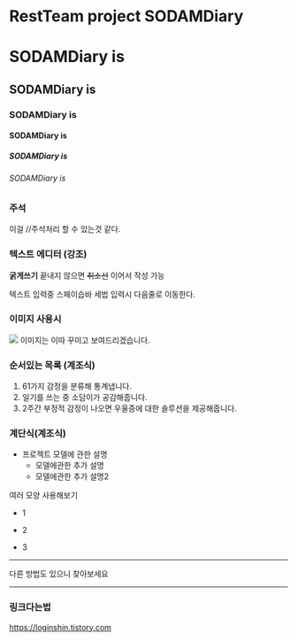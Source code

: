RestTeam project SODAMDiary
===========================


# SODAMDiary is
## SODAMDiary is
### SODAMDiary is
#### SODAMDiary is
##### SODAMDiary is
###### SODAMDiary is


### 주석
이걸 //주석처리 할 수 있는것 같다.

### 텍스트 에디터 (강조)
**굵게쓰기** 끝내지 않으면
~~취소선~~ 이어서 작성 가능

텍스트 입력중 스페이습바 세법 입력시 다음줄로   이동한다.


### 이미지 사용시
<img width="" height="" src="img path"></img>
이미지는 이따 꾸미고 보여드리겠습니다.



### 순서있는 목록 (계조식)

1. 61가지 감정을 분류해 통계냅니다.
2. 일기를 쓰는 중 소담이가 공감해줍니다.
3. 2주간 부정적 감정이 나오면 우울증에 대한 솔루션을 제공해줍니다.


### 계단식(계조식)
* 프로젝트 모델에 관한 설명
  * 모델에관한 추가 설명
  * 모델에관한 추가 설명2

여러 모양 사용해보기
* 1
+ 2
- 3

---------------------------------------
다른 방법도 있으니 찾아보세요
*************

### 링크다는법
<https://loginshin.tistory.com>
